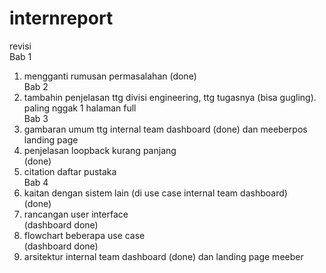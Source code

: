 # internreport

revisi </br>
Bab 1 </br>
1. mengganti rumusan permasalahan (done)</br>
Bab 2 </br>
1. tambahin penjelasan ttg divisi engineering, ttg tugasnya (bisa gugling). paling nggak 1 halaman full </br>
Bab 3 </br>
1. gambaran umum ttg internal team dashboard (done) dan meeberpos landing page </br>
2. penjelasan loopback kurang panjang </br> (done)
3. citation daftar pustaka </br>
Bab 4 </br>
1. kaitan dengan sistem lain (di use case internal team dashboard) </br> (done)
2. rancangan user interface </br> (dashboard done)
3. flowchart beberapa use case </br> (dashboard done)
4. arsitektur internal team dashboard (done) dan landing page meeber </br>

 